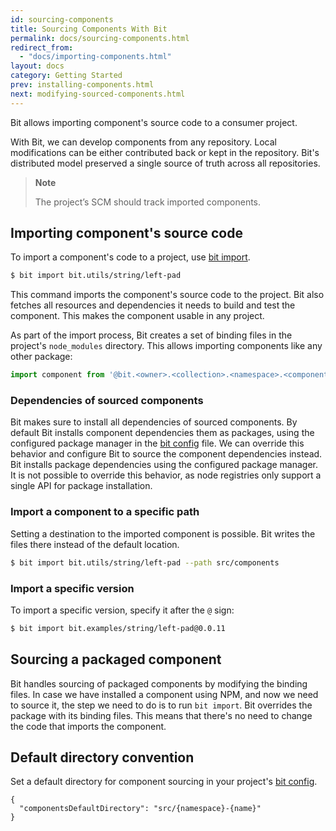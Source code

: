 ```yaml
---
id: sourcing-components
title: Sourcing Components With Bit
permalink: docs/sourcing-components.html
redirect_from:
  - "docs/importing-components.html"
layout: docs
category: Getting Started
prev: installing-components.html
next: modifying-sourced-components.html
---
```


Bit allows importing component's source code to a consumer project.

With Bit, we can develop components from any repository. Local modifications can be either contributed back or kept in the repository. Bit's distributed model preserved a single source of truth across all repositories.

> **Note**
>
> The project’s SCM should track imported components.

## Importing component's source code

To import a component's code to a project, use [bit import](/docs/cli-import.html).

```bash
$ bit import bit.utils/string/left-pad
```

This command imports the component's source code to the project. Bit also fetches all resources and dependencies it needs to build and test the component. This makes the component usable in any project.

As part of the import process, Bit creates a set of binding files in the project's `node_modules` directory. This allows importing components like any other package:

```js
import component from '@bit.<owner>.<collection>.<namespace>.<component-name>';
```

### Dependencies of sourced components

Bit makes sure to install all dependencies of sourced components. By default Bit installs component dependencies them as packages, using the configured package manager in the [bit config](/docs/conf-bit-json.html) file. We can override this behavior and configure Bit to source the component dependencies instead.  
Bit installs package dependencies using the configured package manager. It is not possible to override this behavior, as node registries only support a single API for package installation.

### Import a component to a specific path

Setting a destination to the imported component is possible. Bit writes the files there instead of the default location.

```bash
$ bit import bit.utils/string/left-pad --path src/components
```

### Import a specific version

To import a specific version, specify it after the `@` sign:

```bash
$ bit import bit.examples/string/left-pad@0.0.11
```

## Sourcing a packaged component

Bit handles sourcing of packaged components by modifying the binding files. In case we have installed a component using NPM, and now we need to source it, the step we need to do is to run `bit import`. Bit overrides the package with its binding files. This means that there's no need to change the code that imports the component.

## Default directory convention

Set a default directory for component sourcing in your project's [bit config](/docs/conf-bit-json.html#componentsdefaultdirectory--string).

```js{2}
{
  "componentsDefaultDirectory": "src/{namespace}-{name}"
}
```
